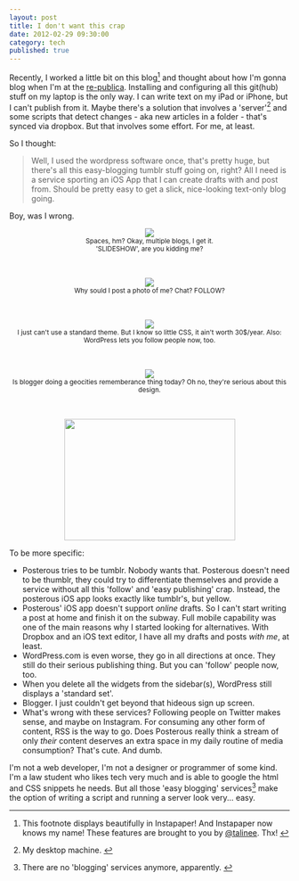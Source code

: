 ```yaml
---
layout: post
title: I don't want this crap
date: 2012-02-29 09:30:00
category: tech
published: true
---
```

Recently, I worked a little bit on this blog[<sup id="02-29-fn1b">1</sup>](#02-29-fn1) and thought about how I'm gonna blog when I'm at the [re-publica](http://re-publica.de/12/). Installing and configuring all this git(hub) stuff on my laptop is the only way. I can write text on my iPad or iPhone, but I can't publish from it. Maybe there's a solution that involves a 'server'[<sup id="02-29-fn2b">2</sup>](#02-29-fn2) and some scripts that detect changes - aka new articles in a folder - that's synced via dropbox. But that involves some effort. For me, at least.

So I thought: 

> Well, I used the wordpress software once, that's pretty huge, but there's all this easy-blogging tumblr stuff going on, right? All I need is a service sporting an iOS App that I can create drafts with and post from. Should be pretty easy to get a slick, nice-looking text-only blog going.

Boy, was I wrong.
<br>
<p style="text-align: center;"><a href="http://blog.timmschoof.com/images/posterous.png"><img src="http://blog.timmschoof.com/images/posterous.png"/></a><br/><small>Spaces, hm? Okay, multiple blogs, I get it.<br>'SLIDESHOW', are you kidding me?</small></p>
<br>
<p style="text-align: center;"><a href="http://blog.timmschoof.com/images/tumblr.png"><img src="http://blog.timmschoof.com/images/tumblr.png"/></a><br/><small>Why sould I post a photo of me? Chat? FOLLOW?</small></p>
<br>
<p style="text-align: center;"><a href="http://blog.timmschoof.com/images/wp.png"><img src="http://blog.timmschoof.com/images/wp.png"/></a><br/><small>I just can't use a standard theme. But I know so little CSS, it ain't worth 30$/year. Also: WordPress lets you follow people now, too.</small></p>
<br>
<p style="text-align: center;"><a href="http://blog.timmschoof.com/images/blogger.png"><img src="http://blog.timmschoof.com/images/blogger.png"/></a><br/><small>Is blogger doing a geocities rememberance thing today? Oh no, they're serious about this design.</small></p>
<br>

<p style="text-align: center;"><a href="http://ragefac.es/314"><img src="http://blog.timmschoof.com/images/314.png" width="307" height="218"></a></p>

To be more specific:

* Posterous tries to be tumblr. Nobody wants that. Posterous doesn't need to be thumblr, they could try to differentiate themselves and provide a service without all this 'follow' and 'easy publishing' crap. Instead, the posterous iOS app looks exactly like tumblr's, but yellow.
* Posterous' iOS app doesn't support *online* drafts. So I can't start writing a post at home and finish it on the subway. Full mobile capability was one of the main reasons why I started looking for alternatives. With Dropbox and an iOS text editor, I have all my drafts and posts *with me*, at least.
* WordPress.com is even worse, they go in all directions at once. They still do their serious publishing thing. But you can 'follow' people now, too. 
* When you delete all the widgets from the sidebar(s), WordPress still displays a 'standard set'.
* Blogger. I just couldn't get beyond that hideous sign up screen.
* What's wrong with these services? Following people on Twitter makes sense, and maybe on Instagram. For consuming any other form of content, RSS is the way to go. Does Posterous really think a stream of only *their* content deserves an extra space in my daily routine of media consumption? That's cute. And dumb.

I'm not a web developer, I'm not a designer or programmer of some kind. I'm a law student who likes tech very much and is able to google the html and CSS snippets he needs. But all those 'easy blogging' services[<sup id="02-29-fn3b">3</sup>](#02-29-fn3) make the option of writing a script and running a server look very... easy.


---

1. <span id="02-29-fn1">This footnote displays beautifully in Instapaper! And Instapaper now knows my name! These features are brought to you by [@talinee](https://twitter.com/talinee). Thx!</span> [&#8617;](#02-29-fn1b)

2. <span id="02-29-fn2">My desktop machine.</span> [&#8617;](#02-29-fn2b)

3. <span id="02-29-fn3">There are no 'blogging' services anymore, apparently.</span> [&#8617;](#02-29-fn3b)
